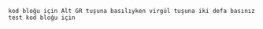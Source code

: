 
``
   kod bloğu için Alt GR tuşuna basılıyken virgül tuşuna iki defa basınız
   test
   kod bloğu için 
``
